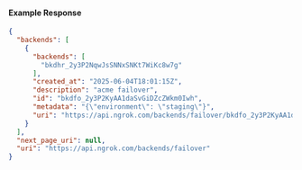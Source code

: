 <!-- Code generated for API Clients. DO NOT EDIT. -->

#### Example Response

```json
{
  "backends": [
    {
      "backends": [
        "bkdhr_2y3P2NqwJsSNNxSNKt7WiKc8w7g"
      ],
      "created_at": "2025-06-04T18:01:15Z",
      "description": "acme failover",
      "id": "bkdfo_2y3P2KyAA1daSvGiDZcZWkm0Iwh",
      "metadata": "{\"environment\": \"staging\"}",
      "uri": "https://api.ngrok.com/backends/failover/bkdfo_2y3P2KyAA1daSvGiDZcZWkm0Iwh"
    }
  ],
  "next_page_uri": null,
  "uri": "https://api.ngrok.com/backends/failover"
}
```
